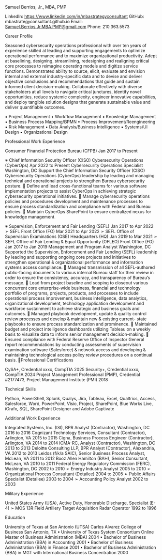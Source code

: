 Samuel Berrios, Jr., MBA, PMP

LinkedIn: https://www.linkedin.com/in/mbastrategyconsultant
GitHub:   mbastrategyconsultant.github.io
Email:    Samuel.Berrios.Jr.MBA.PMP@gmail.com 
Phone:    210.363.5573 

Career Profile 

Seasoned cybersecurity operations professional with over ten years of experience skilled at leading and supporting 
engagements to optimize operational performance and to maximize organizational productivity. Adept at 
baselining, designing, streamlining, redesigning and realigning critical core processes to reimagine operating 
models and digitize service functions. Demonstrated ability to source, elicit, evaluate and envision internal and 
external industry-specific data and to devise and deliver objective conclusions and recommendations that guide and 
sustain informed client decision-making. Collaborate effectively with diverse stakeholders at all levels to navigate 
critical junctures, identify novel opportunities, reduce systemic complexity, engineer innovative capabilities, and 
deploy tangible solution designs that generate sustainable value and deliver quantifiable outcomes. 

▪ Project Management 
▪ Workflow Management 
▪ Knowledge Management 
▪ Business Process Mapping/BPMN 
▪ Process Improvement/Reengineering 
▪ Risk Management 
▪ Data Analysis/Business Intelligence 
▪ Systems/UI Design 
▪ Organizational Design 

Professional Work Experience 
 
Consumer Financial Protection Bureau (CFPB) Jan 2017 to Present 

※ Chief Information Security Officer (CISO) Cybersecurity Operations (CyberOps) Apr 2022 to Present 
Cybersecurity Operations Specialist Washington, DC
Support the Chief Information Security Officer (CISO) Cybersecurity Operations (CyberOps) leadership by leading 
and managing technical and operational projects to strengthen Bureau cybersecurity posture. 
 Define and lead cross-functional teams for various software implementation projects to assist CyberOps in 
achieving strategic cybersecurity operational initiatives. 
 Manage cybersecurity operations policies and procedures development and maintenance processes to ensure 
process standardization and compliance with Federal and Bureau policies. 
 Maintain CyberOps SharePoint to ensure centralized nexus for knowledge management. 

※ Supervision, Enforcement and Fair Lending (SEFL) Jan 2017 to Apr 2022 
➢ SEFL Front Office (FO) Mar 2021 to Apr 2022 
➢ SEFL Office of Supervision Examinations (OSE) Headquarters (HQ) Jan 2019 to Mar 2021 
➢ SEFL Office of Fair Lending & Equal Opportunity (OFLEO) Front Office (FO) Jan 2017 to Jan 2019 
Management and Program Analyst Washington, DC 
Supported the Supervision, Enforcement and Fair Lending (SEFL) leadership by leading and supporting 
ongoing core projects and initiatives to strengthen operational & organizational performance and information 
systems access compliance. 
 Managed transmission of all SEFL-authored public-facing documents to various internal Bureau staff for 
their review in order to ensure the consistency, accuracy, and transparency of Bureau’s message. 
 Lead from project baseline and scoping to closeout various concurrent core enterprise-wide business, 
financial and technology portfolio of programs, projects, products, and processes to include operational 
process improvement, business intelligence, data analytics, organizational development, technology 
application development and workforce sustainment to achieve strategic and business goals and 
outcomes. 
 Managed playbook development, update & quality control review processes and develop & maintain new & 
existing current- state playbooks to ensure process standardization and prominence. 
 Maintained budget and project intelligence dashboards utilizing Tableau on a weekly basis to visualize data to 
inform senior management decision-making. 
 Ensured compliance with Federal Reserve Office of Inspector General report recommendations by 
conducting assessments of supervision examination software (Salesforce) & network access and developing & 
maintaining technological access policy review procedures on a continual basis. 
Professional Certifications

CySA+, Credential xxxx, CompTIA 2025 
Security+, Credential xxxx, CompTIA 2024 
Project Management Professional (PMP), Credential #2177473, Project Management Institute (PMI) 2018 


Technical Skills 

Python, PowerShell, Splunk, Qualys, Jira, Tableau, Excel, Qualtrics, Access, Salesforce, Word, PowerPoint, Visio, 
Project, SharePoint, Blue Works Live, iGrafx, SQL, SharePoint Designer and Adobe Captivate 

Additional Work Experience 

Integrated Systems, Inc. (ISI), BPR Analyst (Contractor), Washington, DC 2016 to 2016 
Cognizant Technology Services, Consultant (Contractor), Arlington, VA 2015 to 2015 
Cigna, Business Process Engineer (Contractor), Arlington, VA 2014 to 2014 
ICMA-RC, Analyst (Contractor), Washington, DC 2013 to 2013 
Deloitte Consulting LLP, BPR Analyst (Contractor), Alexandria, VA 2012 to 2013 
Leidos (f/k/a SAIC), Senior Business Process Analyst, McLean, VA 2011 to 2012 
Booz Allen Hamilton (BAH), Senior Consultant, McLean, VA 2010 to 2011 
Federal Energy Regulatory Commission (FERC), Washington, DC 2002 to 2010 
➢ Energy Industry Analyst 2005 to 2010 
➢ Organizational Process Consultant (Detailee) 2004 to 2005 
➢ Public Affairs Specialist (Detailee) 2003 to 2004 
➢ Accounting Policy Analyst 2002 to 2003 

Military Experience 

United States Army (USA), Active Duty, Honorable Discharge, Specialist (E-4) 
➢ MOS 13R Field Artillery Target Acquisition Radar Operator 1992 to 1996 


Education 

University of Texas at San Antonio (UTSA) Carlos Alvarez College of Business San Antonio, TX 
▪ University of Texas System Consortium Online Master of Business Administration (MBA) 2004 
▪ Bachelor of Business Administration (BBA) in Accounting 2001 
▪ Bachelor of Business Administration (BBA) in Finance 2001 
▪ Bachelor of Business Administration (BBA) in MGT with International Business Concentration 2000 


